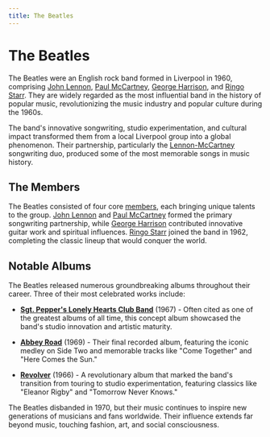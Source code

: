 ```yaml
---
title: The Beatles
---
```


# The Beatles

The Beatles were an English rock band formed in Liverpool in 1960, comprising [John Lennon](./members/john/), [Paul McCartney](./members/paul/), [George Harrison](./members/george/), and [Ringo Starr](./members/ringo/). They are widely regarded as the most influential band in the history of popular music, revolutionizing the music industry and popular culture during the 1960s.

The band's innovative songwriting, studio experimentation, and cultural impact transformed them from a local Liverpool group into a global phenomenon. Their partnership, particularly the [Lennon-McCartney](./members/john/) songwriting duo, produced some of the most memorable songs in music history.

## The Members

The Beatles consisted of four core [members](./members/), each bringing unique talents to the group. [John Lennon](./members/john/) and [Paul McCartney](./members/paul/) formed the primary songwriting partnership, while [George Harrison](./members/george/) contributed innovative guitar work and spiritual influences. [Ringo Starr](./members/ringo/) joined the band in 1962, completing the classic lineup that would conquer the world.

## Notable Albums

The Beatles released numerous groundbreaking albums throughout their career. Three of their most celebrated works include:

- [**Sgt. Pepper's Lonely Hearts Club Band**](./albums/sgt-peppers-lonely-hearts-club-band/) (1967) - Often cited as one of the greatest albums of all time, this concept album showcased the band's studio innovation and artistic maturity.

- [**Abbey Road**](./albums/abbey-road/) (1969) - Their final recorded album, featuring the iconic medley on Side Two and memorable tracks like "Come Together" and "Here Comes the Sun."

- [**Revolver**](./albums/revolver/) (1966) - A revolutionary album that marked the band's transition from touring to studio experimentation, featuring classics like "Eleanor Rigby" and "Tomorrow Never Knows."

The Beatles disbanded in 1970, but their music continues to inspire new generations of musicians and fans worldwide. Their influence extends far beyond music, touching fashion, art, and social consciousness.